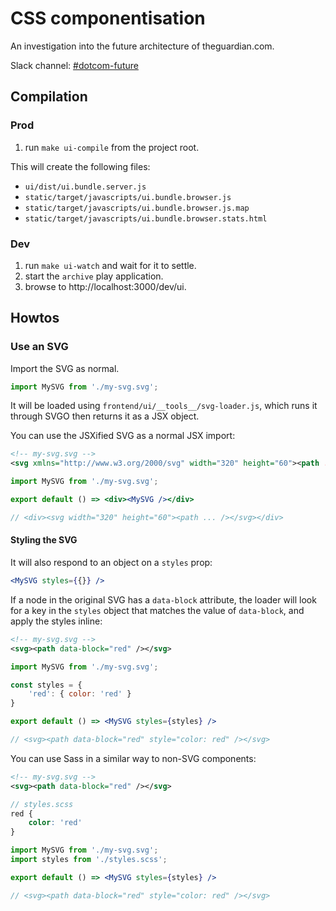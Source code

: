 # CSS componentisation

An investigation into the future architecture of theguardian.com.

Slack channel: [#dotcom-future](https://theguardian.slack.com/messages/C0JES5PEV)

## Compilation

### Prod

1. run `make ui-compile` from the project root.

This will create the following files:

- `ui/dist/ui.bundle.server.js`
- `static/target/javascripts/ui.bundle.browser.js`
- `static/target/javascripts/ui.bundle.browser.js.map`
- `static/target/javascripts/ui.bundle.browser.stats.html`

### Dev

1. run `make ui-watch` and wait for it to settle.
2. start the `archive` play application.
3. browse to http://localhost:3000/dev/ui.

## Howtos

### Use an SVG

Import the SVG as normal.

```jsx
import MySVG from './my-svg.svg';
```

It will be loaded using `frontend/ui/__tools__/svg-loader.js`, which runs it through SVGO then returns it as a JSX object.

You can use the JSXified SVG as a normal JSX import:

```xml
<!-- my-svg.svg -->
<svg xmlns="http://www.w3.org/2000/svg" width="320" height="60"><path ... /></svg>
```

```jsx
import MySVG from './my-svg.svg';

export default () => <div><MySVG /></div>

// <div><svg width="320" height="60"><path ... /></svg></div>

```
#### Styling the SVG
It will also respond to an object on a `styles` prop:

```jsx
<MySVG styles={{}} />
```
If a node in the original SVG has a `data-block` attribute, the loader will look for a key in the `styles` object that matches the value of `data-block`, and apply the styles inline:

```xml
<!-- my-svg.svg -->
<svg><path data-block="red" /></svg>
```

```jsx
import MySVG from './my-svg.svg';

const styles = {
	'red': { color: 'red' }
}

export default () => <MySVG styles={styles} />

// <svg><path data-block="red" style="color: red" /></svg>

```

You can use Sass in a similar way to non-SVG components:

```xml
<!-- my-svg.svg -->
<svg><path data-block="red" /></svg>
```

```scss
// styles.scss
red {
    color: 'red'
}
```

```jsx
import MySVG from './my-svg.svg';
import styles from './styles.scss';

export default () => <MySVG styles={styles} />

// <svg><path data-block="red" style="color: red" /></svg>

```
